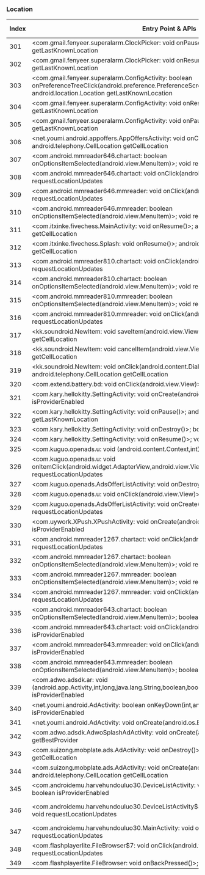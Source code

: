 ### Location
| Index | Entry Point & APIs | Screen shot | Resource id | Label |
| ------------- | ------------- | ------------- |-------------|-------------|
| 301 | <com.gmail.fenyeer.superalarm.ClockPicker: void onPause()>; android.location.Location getLastKnownLocation | ![](D:\COSMOS\output\py\Drebin\VirusShare_Android_20130506\VirusShare_1101406dc8f207d97001ccea12f232c8\com.gmail.fenyeer.superalarm.ClockPicker.png) |  | |
| 302 | <com.gmail.fenyeer.superalarm.ClockPicker: void onResume()>; android.location.Location getLastKnownLocation | ![](D:\COSMOS\output\py\Drebin\VirusShare_Android_20130506\VirusShare_1101406dc8f207d97001ccea12f232c8\com.gmail.fenyeer.superalarm.ClockPicker.png) |  | |
| 303 | <com.gmail.fenyeer.superalarm.ConfigActivity: boolean onPreferenceTreeClick(android.preference.PreferenceScreen,android.preference.Preference)>; android.location.Location getLastKnownLocation | ![](D:\COSMOS\output\py\Drebin\VirusShare_Android_20130506\VirusShare_1101406dc8f207d97001ccea12f232c8\com.gmail.fenyeer.superalarm.ConfigActivity.png) |  | |
| 304 | <com.gmail.fenyeer.superalarm.ConfigActivity: void onResume()>; android.location.Location getLastKnownLocation | ![](D:\COSMOS\output\py\Drebin\VirusShare_Android_20130506\VirusShare_1101406dc8f207d97001ccea12f232c8\com.gmail.fenyeer.superalarm.ConfigActivity.png) |  | |
| 305 | <com.gmail.fenyeer.superalarm.ConfigActivity: void onPause()>; android.location.Location getLastKnownLocation | ![](D:\COSMOS\output\py\Drebin\VirusShare_Android_20130506\VirusShare_1101406dc8f207d97001ccea12f232c8\com.gmail.fenyeer.superalarm.ConfigActivity.png) |  | |
| 306 | <net.youmi.android.appoffers.AppOffersActivity: void onCreate(android.os.Bundle)>; android.telephony.CellLocation getCellLocation | ![](D:\COSMOS\output\py\Drebin\VirusShare_Android_20130506\VirusShare_f11942551c4eaf67c6a73aabaa5dbf5f\net.youmi.android.appoffers.AppOffersActivity.png) |  | |
| 307 | <com.android.mmreader646.chartact: boolean onOptionsItemSelected(android.view.MenuItem)>; void requestLocationUpdates | ![](D:\COSMOS\output\py\Drebin\VirusShare_Android_20130506\VirusShare_110f6dfbb31f449b3f19165c93dc3c93\com.android.mmreader646.chartact.png) |  | |
| 308 | <com.android.mmreader646.chartact: void onClick(android.view.View)>; void requestLocationUpdates | ![](D:\COSMOS\output\py\Drebin\VirusShare_Android_20130506\VirusShare_110f6dfbb31f449b3f19165c93dc3c93\com.android.mmreader646.chartact.png) |  | |
| 309 | <com.android.mmreader646.mmreader: void onClick(android.view.View)>; void requestLocationUpdates | ![](D:\COSMOS\output\py\Drebin\VirusShare_Android_20130506\VirusShare_110f6dfbb31f449b3f19165c93dc3c93\com.android.mmreader646.mmreader.png) |  | |
| 310 | <com.android.mmreader646.mmreader: boolean onOptionsItemSelected(android.view.MenuItem)>; void requestLocationUpdates | ![](D:\COSMOS\output\py\Drebin\VirusShare_Android_20130506\VirusShare_110f6dfbb31f449b3f19165c93dc3c93\com.android.mmreader646.mmreader.png) |  | |
| 311 | <com.itxinke.fivechess.MainActivity: void onResume()>; android.telephony.CellLocation getCellLocation | ![](D:\COSMOS\output\py\Drebin\VirusShare_Android_20130506\VirusShare_1147a1b8164fbb8cfd96df9c911d1986\com.itxinke.fivechess.MainActivity.png) |  | |
| 312 | <com.itxinke.fivechess.Splash: void onResume()>; android.telephony.CellLocation getCellLocation | ![](D:\COSMOS\output\py\Drebin\VirusShare_Android_20130506\VirusShare_1147a1b8164fbb8cfd96df9c911d1986\com.itxinke.fivechess.Splash.png) |  | |
| 313 | <com.android.mmreader810.chartact: void onClick(android.view.View)>; void requestLocationUpdates | ![](D:\COSMOS\output\py\Drebin\VirusShare_Android_20130506\VirusShare_119b34cb12695b027f92e047bf08b367\com.android.mmreader810.chartact.png) |  | |
| 314 | <com.android.mmreader810.chartact: boolean onOptionsItemSelected(android.view.MenuItem)>; void requestLocationUpdates | ![](D:\COSMOS\output\py\Drebin\VirusShare_Android_20130506\VirusShare_119b34cb12695b027f92e047bf08b367\com.android.mmreader810.chartact.png) |  | |
| 315 | <com.android.mmreader810.mmreader: boolean onOptionsItemSelected(android.view.MenuItem)>; void requestLocationUpdates | ![](D:\COSMOS\output\py\Drebin\VirusShare_Android_20130506\VirusShare_119b34cb12695b027f92e047bf08b367\com.android.mmreader810.mmreader.png) |  | |
| 316 | <com.android.mmreader810.mmreader: void onClick(android.view.View)>; void requestLocationUpdates | ![](D:\COSMOS\output\py\Drebin\VirusShare_Android_20130506\VirusShare_119b34cb12695b027f92e047bf08b367\com.android.mmreader810.mmreader.png) |  | |
| 317 | <kk.soundroid.NewItem: void saveItem(android.view.View)>; android.telephony.CellLocation getCellLocation | ![](D:\COSMOS\output\py\Drebin\VirusShare_Android_20130506\VirusShare_119ed2973b2e757b5f50d3c6b1059eda\kk.soundroid.NewItem.png) |  | |
| 318 | <kk.soundroid.NewItem: void cancelItem(android.view.View)>; android.telephony.CellLocation getCellLocation | ![](D:\COSMOS\output\py\Drebin\VirusShare_Android_20130506\VirusShare_119ed2973b2e757b5f50d3c6b1059eda\kk.soundroid.NewItem.png) |  | |
| 319 | <kk.soundroid.NewItem: void onClick(android.content.DialogInterface,int)>; android.telephony.CellLocation getCellLocation | ![](D:\COSMOS\output\py\Drebin\VirusShare_Android_20130506\VirusShare_119ed2973b2e757b5f50d3c6b1059eda\kk.soundroid.NewItem.png) |  | |
| 320 | <com.extend.battery.bd: void onClick(android.view.View)>; java.util.List getProviders | ![](D:\COSMOS\output\py\Drebin\VirusShare_Android_20130506\VirusShare_e11b2efaf05034a2b3f3e62e5bbb630c\com.extend.battery.TaskKillerActivity.png) |  | |
| 321 | <com.kary.hellokitty.SettingActivity: void onCreate(android.os.Bundle)>; boolean isProviderEnabled | ![](D:\COSMOS\output\py\Drebin\VirusShare_Android_20130506\VirusShare_1265ee05623ff204ad699a4f3849890c\com.kary.hellokitty.SettingActivity.png) |  | |
| 322 | <com.kary.hellokitty.SettingActivity: void onPause()>; android.location.Location getLastKnownLocation | ![](D:\COSMOS\output\py\Drebin\VirusShare_Android_20130506\VirusShare_1265ee05623ff204ad699a4f3849890c\com.kary.hellokitty.SettingActivity.png) |  | |
| 323 | <com.kary.hellokitty.SettingActivity: void onDestroy()>; boolean isProviderEnabled | ![](D:\COSMOS\output\py\Drebin\VirusShare_Android_20130506\VirusShare_1265ee05623ff204ad699a4f3849890c\com.kary.hellokitty.SettingActivity.png) |  | |
| 324 | <com.kary.hellokitty.SettingActivity: void onResume()>; void requestLocationUpdates | ![](D:\COSMOS\output\py\Drebin\VirusShare_Android_20130506\VirusShare_1265ee05623ff204ad699a4f3849890c\com.kary.hellokitty.SettingActivity.png) |  | |
| 325 | <com.kuguo.openads.u: void <init>(android.content.Context,int)>; void requestLocationUpdates | ![](D:\COSMOS\output\py\Drebin\VirusShare_Android_20130506\VirusShare_fea6c127b75864228de1cf3aa15e6a37\com.kuguo.openads.AdsOfferListActivity.png) |  | |
| 326 | <com.kuguo.openads.u: void onItemClick(android.widget.AdapterView,android.view.View,int,long)>; void requestLocationUpdates | ![](D:\COSMOS\output\py\Drebin\VirusShare_Android_20130506\VirusShare_fea6c127b75864228de1cf3aa15e6a37\com.kuguo.openads.AdsOfferListActivity.png) |  | |
| 327 | <com.kuguo.openads.AdsOfferListActivity: void onDestroy()>; void requestLocationUpdates | ![](D:\COSMOS\output\py\Drebin\VirusShare_Android_20130506\VirusShare_fea6c127b75864228de1cf3aa15e6a37\com.kuguo.openads.AdsOfferListActivity.png) |  | |
| 328 | <com.kuguo.openads.u: void onClick(android.view.View)>; void requestLocationUpdates | ![](D:\COSMOS\output\py\Drebin\VirusShare_Android_20130506\VirusShare_fea6c127b75864228de1cf3aa15e6a37\com.kuguo.openads.AdsOfferListActivity.png) |  | |
| 329 | <com.kuguo.openads.AdsOfferListActivity: void onCreate(android.os.Bundle)>; void requestLocationUpdates | ![](D:\COSMOS\output\py\Drebin\VirusShare_Android_20130506\VirusShare_fea6c127b75864228de1cf3aa15e6a37\com.kuguo.openads.AdsOfferListActivity.png) |  | |
| 330 | <com.uywork.XPush.XPushActivity: void onCreate(android.os.Bundle)>; boolean isProviderEnabled | ![](D:\COSMOS\output\py\Drebin\VirusShare_Android_20130506\VirusShare_7b70f7c9749d87428c74c9863a1b1c4a\com.uywork.XPush.XPushActivity.png) |  | |
| 331 | <com.android.mmreader1267.chartact: void onClick(android.view.View)>; void requestLocationUpdates | ![](D:\COSMOS\output\py\Drebin\VirusShare_Android_20130506\VirusShare_12bb3b8ca5cd675c617640cb1c196b77\com.android.mmreader1267.chartact.png) |  | |
| 332 | <com.android.mmreader1267.chartact: boolean onOptionsItemSelected(android.view.MenuItem)>; void requestLocationUpdates | ![](D:\COSMOS\output\py\Drebin\VirusShare_Android_20130506\VirusShare_12bb3b8ca5cd675c617640cb1c196b77\com.android.mmreader1267.chartact.png) |  | |
| 333 | <com.android.mmreader1267.mmreader: boolean onOptionsItemSelected(android.view.MenuItem)>; void requestLocationUpdates | ![](D:\COSMOS\output\py\Drebin\VirusShare_Android_20130506\VirusShare_12bb3b8ca5cd675c617640cb1c196b77\com.android.mmreader1267.mmreader.png) |  | |
| 334 | <com.android.mmreader1267.mmreader: void onClick(android.view.View)>; void requestLocationUpdates | ![](D:\COSMOS\output\py\Drebin\VirusShare_Android_20130506\VirusShare_12bb3b8ca5cd675c617640cb1c196b77\com.android.mmreader1267.mmreader.png) |  | |
| 335 | <com.android.mmreader643.chartact: boolean onOptionsItemSelected(android.view.MenuItem)>; boolean isProviderEnabled | ![](D:\COSMOS\output\py\Drebin\VirusShare_Android_20130506\VirusShare_13276f57a0f0f5959a115c29b00a2730\com.android.mmreader643.chartact.png) |  | |
| 336 | <com.android.mmreader643.chartact: void onClick(android.view.View)>; boolean isProviderEnabled | ![](D:\COSMOS\output\py\Drebin\VirusShare_Android_20130506\VirusShare_13276f57a0f0f5959a115c29b00a2730\com.android.mmreader643.chartact.png) |  | |
| 337 | <com.android.mmreader643.mmreader: void onClick(android.view.View)>; boolean isProviderEnabled | ![](D:\COSMOS\output\py\Drebin\VirusShare_Android_20130506\VirusShare_13276f57a0f0f5959a115c29b00a2730\com.android.mmreader643.mmreader.png) |  | |
| 338 | <com.android.mmreader643.mmreader: boolean onOptionsItemSelected(android.view.MenuItem)>; boolean isProviderEnabled | ![](D:\COSMOS\output\py\Drebin\VirusShare_Android_20130506\VirusShare_13276f57a0f0f5959a115c29b00a2730\com.android.mmreader643.mmreader.png) |  | |
| 339 | <com.adwo.adsdk.ar: void <init>(android.app.Activity,int,long,java.lang.String,boolean,boolean,boolean)>; boolean isProviderEnabled | ![](D:\COSMOS\output\py\Drebin\VirusShare_Android_20130506\VirusShare_2c7ca6cb555e9cfbb482281874695341\com.adwo.adsdk.AdwoAdBrowserActivity.png) |  | |
| 340 | <net.youmi.android.AdActivity: boolean onKeyDown(int,android.view.KeyEvent)>; boolean isProviderEnabled | ![](D:\COSMOS\output\py\Drebin\VirusShare_Android_20130506\VirusShare_fad81626c3dc0d7af60d58b434c11d3d\net.youmi.android.AdActivity.png) |  | |
| 341 | <net.youmi.android.AdActivity: void onCreate(android.os.Bundle)>; boolean isProviderEnabled | ![](D:\COSMOS\output\py\Drebin\VirusShare_Android_20130506\VirusShare_fad81626c3dc0d7af60d58b434c11d3d\net.youmi.android.AdActivity.png) |  | |
| 342 | <com.adwo.adsdk.AdwoSplashAdActivity: void onCreate(android.os.Bundle)>; java.lang.String getBestProvider | ![](D:\COSMOS\output\py\Drebin\VirusShare_Android_20130506\VirusShare_fdc770a89014a894efa22bb569c4e822\com.adwo.adsdk.AdwoSplashAdActivity.png) |  | |
| 343 | <com.suizong.mobplate.ads.AdActivity: void onDestroy()>; android.telephony.CellLocation getCellLocation | ![](D:\COSMOS\output\py\Drebin\VirusShare_Android_20130506\VirusShare_f721b221c50a308b8d4f64cbc76d2517\com.suizong.mobplate.ads.AdActivity.png) |  | |
| 344 | <com.suizong.mobplate.ads.AdActivity: void onCreate(android.os.Bundle)>; android.telephony.CellLocation getCellLocation | ![](D:\COSMOS\output\py\Drebin\VirusShare_Android_20130506\VirusShare_f721b221c50a308b8d4f64cbc76d2517\com.suizong.mobplate.ads.AdActivity.png) |  | |
| 345 | <com.androidemu.harvehundouluo30.DeviceListActivity: void onCreate(android.os.Bundle)>; boolean isProviderEnabled | ![](D:\COSMOS\output\py\Drebin\VirusShare_Android_20130506\VirusShare_e8ad2308887c5a21c86e415bddbaf442\com.androidemu.harvehundouluo30.DeviceListActivity.png) |  | |
| 346 | <com.androidemu.harvehundouluo30.DeviceListActivity$3: void onClick(android.view.View)>; void requestLocationUpdates | ![](D:\COSMOS\output\py\Drebin\VirusShare_Android_20130506\VirusShare_e8ad2308887c5a21c86e415bddbaf442\com.androidemu.harvehundouluo30.DeviceListActivity.png) | {'2131296260': <sensitive_component.SensitiveComponent.SensitiveView object at 0x000001D8DF350E80>} | |
| 347 | <com.androidemu.harvehundouluo30.MainActivity: void onCreate(android.os.Bundle)>; void requestLocationUpdates | ![](D:\COSMOS\output\py\Drebin\VirusShare_Android_20130506\VirusShare_e8ad2308887c5a21c86e415bddbaf442\com.androidemu.harvehundouluo30.MainActivity.png) |  | |
| 348 | <com.flashplayerlite.FileBrowser$7: void onClick(android.view.View)>; void requestLocationUpdates | ![](D:\COSMOS\output\py\Drebin\VirusShare_Android_20130506\VirusShare_5c4ec5277bc90a245f69c6260cbbd742\com.flashplayerlite.FileBrowser.png) |  | |
| 349 | <com.flashplayerlite.FileBrowser: void onBackPressed()>; void requestLocationUpdates | ![](D:\COSMOS\output\py\Drebin\VirusShare_Android_20130506\VirusShare_5c4ec5277bc90a245f69c6260cbbd742\com.flashplayerlite.FileBrowser.png) |  | |
